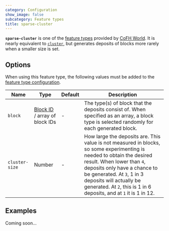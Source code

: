 ```yaml
---
category: Configuration
show_image: false
subcategory: Feature types
title: sparse-cluster
---
```


**`sparse-cluster`** is one of the [feature types](../) provided by [CoFH
World](../../../). It is nearly equivalent to [`cluster`](../cluster/), but
generates deposits of blocks more rarely when a smaller size is set.


Options
-------

When using this feature type, the following values must be added to the [feature
type configuration](../../feature-format/#feature-type-configuration).


|Name|Type|Default|Description|
|--- |--- |--- |--- |
|`block`|[Block ID](../../common-formats/block-id/) / array of block IDs|-|The type(s) of block that the deposits consist of. When specified as an array, a block type is selected randomly for each generated block.|
|`cluster-size`|Number|-|How large the deposits are. This value is not measured in blocks, so some experimenting is needed to obtain the desired result.  When lower than `4`, deposits only have a chance to be generated. At `3`, 1 in 3 deposits will actually be generated. At `2`, this is 1 in 6 deposits, and at `1` it is 1 in 12.|



Examples
--------

Coming soon...
